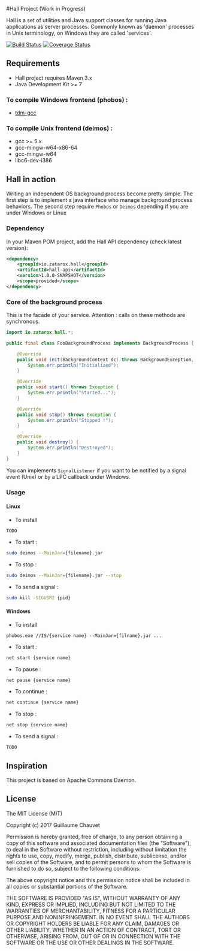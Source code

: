 #Hall Project (Work in Progress)

Hall is a set of utilities and Java support classes for running Java applications as server processes.
Commonly known as 'daemon' processes in Unix terminology, on Windows they are called 'services'.

[![Build Status](https://travis-ci.org/gchauvet/hall.png)](https://travis-ci.org/gchauvet/hall)
[![Coverage Status](https://coveralls.io/repos/gchauvet/hall/badge.png?branch=master)](https://coveralls.io/r/gchauvet/hall?branch=master)

## Requirements
* Hall project requires Maven 3.x
* Java Development Kit >= 7

### To compile Windows frontend (phobos) :
* [tdm-gcc](http://tdm-gcc.tdragon.net)

### To compile Unix frontend (deimos) :
* gcc >= 5.x
* gcc-mingw-w64-x86-64
* gcc-mingw-w64
* libc6-dev-i386

## Hall in action
Writing an independent OS background process become pretty simple. The first step is to implement a java interface who manage background process behaviors. The second step require `Phobos` or `Deimos` depending if you are under Windows or Linux

### Dependency
In your Maven POM project, add the Hall API dependency (check latest version):

```xml
<dependency>
    <groupId>io.zatarox.hall</groupId>
    <artifactId>hall-api</artifactId>
    <version>1.0.0-SNAPSHOT</version>
    <scope>provided</scope>
</dependency>
```

### Core of the background process
This is the facade of your service. Attention : calls on these methods are synchronous.

```java
import io.zatarox.hall.*;

public final class FooBackgroundProcess implements BackgroundProcess {

    @Override
    public void init(BackgroundContext dc) throws BackgroundException, Exception {
        System.err.println("Initialized");
    }

    @Override
    public void start() throws Exception {
        System.err.println("Started...");
    }

    @Override
    public void stop() throws Exception {
        System.err.println("Stopped !");
    }

    @Override
    public void destroy() {
        System.err.println("Destroyed");
    }
}
```
You can implements `SignalListener` if you want to be notified by a signal event (Unix) or by a LPC callback under Windows.

### Usage

#### Linux
* To install
```
TODO
```
* To start :
```sh
sudo deimos --MainJar={filename}.jar
```
* To stop :
```sh
sudo deimos --MainJar={filename}.jar --stop
```
* To send a signal :
```sh
sudo kill -SIGUSR2 {pid}
```

#### Windows
* To install
```batch
phobos.exe //IS/{service name} --MainJar={filname}.jar ...
```
* To start :
```sh
net start {service name}
```
* To pause :
```sh
net pause {service name}
```
* To continue :
```sh
net continue {service name}
```
* To stop :
```sh
net stop {service name}
```
*  To send a signal :
```
TODO
```

## Inspiration
This project is based on Apache Commons Daemon.

## License
The MIT License (MIT)

Copyright (c) 2017 Guillaume Chauvet

Permission is hereby granted, free of charge, to any person obtaining a copy
of this software and associated documentation files (the "Software"), to deal
in the Software without restriction, including without limitation the rights
to use, copy, modify, merge, publish, distribute, sublicense, and/or sell
copies of the Software, and to permit persons to whom the Software is
furnished to do so, subject to the following conditions:

The above copyright notice and this permission notice shall be included in
all copies or substantial portions of the Software.

THE SOFTWARE IS PROVIDED "AS IS", WITHOUT WARRANTY OF ANY KIND, EXPRESS OR
IMPLIED, INCLUDING BUT NOT LIMITED TO THE WARRANTIES OF MERCHANTABILITY,
FITNESS FOR A PARTICULAR PURPOSE AND NONINFRINGEMENT. IN NO EVENT SHALL THE
AUTHORS OR COPYRIGHT HOLDERS BE LIABLE FOR ANY CLAIM, DAMAGES OR OTHER
LIABILITY, WHETHER IN AN ACTION OF CONTRACT, TORT OR OTHERWISE, ARISING FROM,
OUT OF OR IN CONNECTION WITH THE SOFTWARE OR THE USE OR OTHER DEALINGS IN
THE SOFTWARE.

